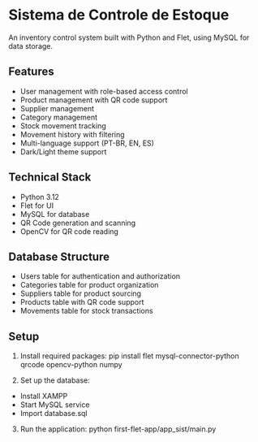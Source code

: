 # Sistema de Controle de Estoque

An inventory control system built with Python and Flet, using MySQL for data storage.

## Features

- User management with role-based access control
- Product management with QR code support
- Supplier management
- Category management
- Stock movement tracking
- Movement history with filtering
- Multi-language support (PT-BR, EN, ES)
- Dark/Light theme support

## Technical Stack

- Python 3.12
- Flet for UI
- MySQL for database
- QR Code generation and scanning
- OpenCV for QR code reading

## Database Structure

- Users table for authentication and authorization
- Categories table for product organization
- Suppliers table for product sourcing
- Products table with QR code support
- Movements table for stock transactions

## Setup

1. Install required packages:
pip install flet mysql-connector-python qrcode opencv-python numpy


2. Set up the database:
- Install XAMPP
- Start MySQL service
- Import database.sql

3. Run the application:
python first-flet-app/app_sist/main.py